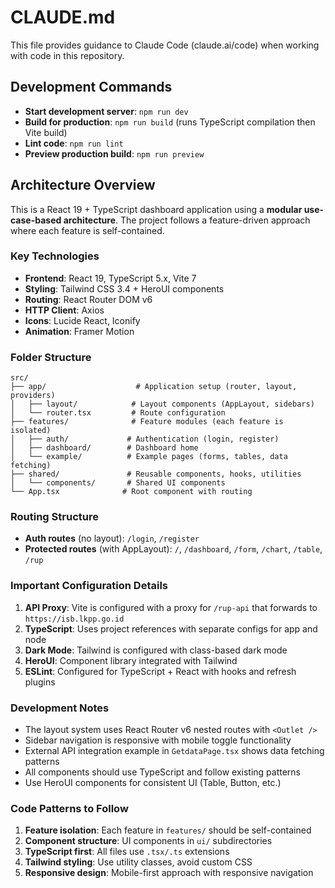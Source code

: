# CLAUDE.md

This file provides guidance to Claude Code (claude.ai/code) when working with code in this repository.

## Development Commands

- **Start development server**: `npm run dev`
- **Build for production**: `npm run build` (runs TypeScript compilation then Vite build)
- **Lint code**: `npm run lint`
- **Preview production build**: `npm run preview`

## Architecture Overview

This is a React 19 + TypeScript dashboard application using a **modular use-case-based architecture**. The project follows a feature-driven approach where each feature is self-contained.

### Key Technologies
- **Frontend**: React 19, TypeScript 5.x, Vite 7
- **Styling**: Tailwind CSS 3.4 + HeroUI components
- **Routing**: React Router DOM v6
- **HTTP Client**: Axios
- **Icons**: Lucide React, Iconify
- **Animation**: Framer Motion

### Folder Structure
```
src/
├── app/                    # Application setup (router, layout, providers)
│   ├── layout/            # Layout components (AppLayout, sidebars)
│   └── router.tsx         # Route configuration
├── features/              # Feature modules (each feature is isolated)
│   ├── auth/             # Authentication (login, register)
│   ├── dashboard/        # Dashboard home
│   └── example/          # Example pages (forms, tables, data fetching)
├── shared/               # Reusable components, hooks, utilities
│   └── components/       # Shared UI components
└── App.tsx              # Root component with routing
```

### Routing Structure
- **Auth routes** (no layout): `/login`, `/register`
- **Protected routes** (with AppLayout): `/`, `/dashboard`, `/form`, `/chart`, `/table`, `/rup`

### Important Configuration Details

1. **API Proxy**: Vite is configured with a proxy for `/rup-api` that forwards to `https://isb.lkpp.go.id`
2. **TypeScript**: Uses project references with separate configs for app and node
3. **Dark Mode**: Tailwind is configured with class-based dark mode
4. **HeroUI**: Component library integrated with Tailwind
5. **ESLint**: Configured for TypeScript + React with hooks and refresh plugins

### Development Notes

- The layout system uses React Router v6 nested routes with `<Outlet />`
- Sidebar navigation is responsive with mobile toggle functionality
- External API integration example in `GetdataPage.tsx` shows data fetching patterns
- All components should use TypeScript and follow existing patterns
- Use HeroUI components for consistent UI (Table, Button, etc.)

### Code Patterns to Follow

1. **Feature isolation**: Each feature in `features/` should be self-contained
2. **Component structure**: UI components in `ui/` subdirectories
3. **TypeScript first**: All files use `.tsx/.ts` extensions
4. **Tailwind styling**: Use utility classes, avoid custom CSS
5. **Responsive design**: Mobile-first approach with responsive navigation